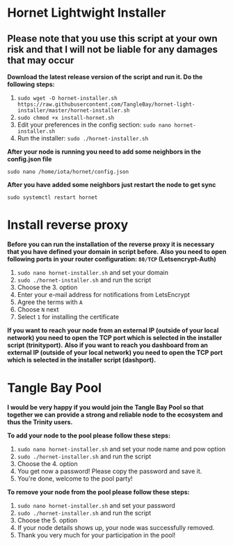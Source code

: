 # Hornet Lightwight Installer #

## Please note that you use this script at your own risk and that I will not be liable for any damages that may occur ##


**Download the latest release version of the script and run it. Do the following steps:**

1. `sudo wget -O hornet-installer.sh https://raw.githubusercontent.com/TangleBay/hornet-light-installer/master/hornet-installer.sh`
2. `sudo chmod +x install-hornet.sh`
3. Edit your preferences in the config section: `sudo nano hornet-installer.sh` 
4. Run the installer: `sudo ./hornet-installer.sh`

**After your node is running you need to add some neighbors in the config.json file**

`sudo nano /home/iota/hornet/config.json`

**After you have added some neighbors just restart the node to get sync**

`sudo systemctl restart hornet`



# Install reverse proxy #

**Before you can run the installation of the reverse proxy it is necessary that you have defined your domain in script before.**
**Also you need to open following ports in your router configuration: `80/TCP` (Letsencrypt-Auth)**

1. `sudo nano hornet-installer.sh` and set your domain
2. `sudo ./hornet-installer.sh` and run the script
3. Choose the 3. option
4. Enter your e-mail address for notifications from LetsEncrypt
5. Agree the terms with `A`
6. Choose `N` next
7. Select `1` for installing the certificate

**If you want to reach your node from an external IP (outside of your local network) you need to open the TCP port which is selected in the installer script (trinityport).**
**Also if you want to reach you dashboard from an external IP (outside of your local network) you need to open the TCP port which is selected in the installer script (dashport).**


# Tangle Bay Pool #

**I would be very happy if you would join the Tangle Bay Pool so that together we can provide a strong and reliable node to the ecosystem and thus the Trinity users.**

**To add your node to the pool please follow these steps:**
1. `sudo nano hornet-installer.sh` and set your node name and pow option
2. `sudo ./hornet-installer.sh` and run the script
3. Choose the 4. option
4. You get now a password! Please copy the password and save it.
5. You're done, welcome to the pool party!

**To remove your node from the pool please follow these steps:**
1. `sudo nano hornet-installer.sh` and set your password
2. `sudo ./hornet-installer.sh` and run the script
3. Choose the 5. option
4. If your node details shows up, your node was successfully removed.
5. Thank you very much for your participation in the pool!
